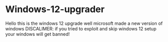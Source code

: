 # Windows-12-upgrader
Hello this is the windows 12 upgrade well microsoft made a new version of windows DISCALIMER: if you tried to exploit and skip windows 12 setup your windows will get banned!
